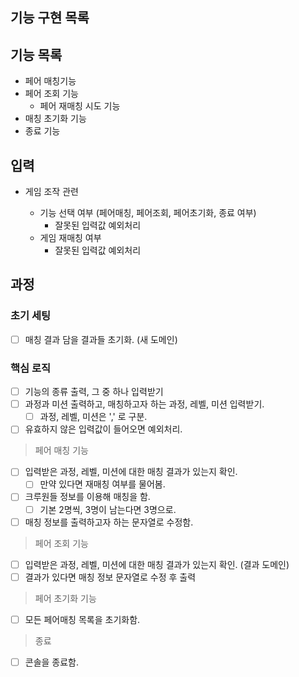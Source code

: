 ## 기능 구현 목록

## 기능 목록

- 페어 매칭기능
- 페어 조회 기능
  - 페어 재매칭 시도 기능
- 매칭 초기화 기능
- 종료 기능

## 입력

- 게임 조작 관련

  - 기능 선택 여부 (페어매칭, 페어조회, 페어초기화, 종료 여부)
    - 잘못된 입력값 예외처리
  - 게임 재매칭 여부
    - 잘못된 입력값 예외처리

## 과정

### 초기 세팅

- [ ] 매칭 결과 담을 결과들 초기화. (새 도메인)

### 핵심 로직

- [ ] 기능의 종류 출력, 그 중 하나 입력받기
- [ ] 과정과 미션 출력하고, 매칭하고자 하는 과정, 레벨, 미션 입력받기.
  - [ ] 과정, 레벨, 미션은 ',' 로 구분.
- [ ] 유효하지 않은 입력값이 들어오면 예외처리.

> 페어 매칭 기능

- [ ] 입력받은 과정, 레벨, 미션에 대한 매칭 결과가 있는지 확인.
  - [ ] 만약 있다면 재매칭 여부를 물어봄.
- [ ] 크루원들 정보를 이용해 매칭을 함.
  - [ ] 기본 2명씩, 3명이 남는다면 3명으로.
- [ ] 매칭 정보를 출력하고자 하는 문자열로 수정함.

> 페어 조회 기능

- [ ] 입력받은 과정, 레벨, 미션에 대한 매칭 결과가 있는지 확인. (결과 도메인)
- [ ] 결과가 있다면 매칭 정보 문자열로 수정 후 출력

> 페어 초기화 기능

- [ ] 모든 페어매칭 목록을 초기화함.

> 종료

- [ ] 콘솔을 종료함.
